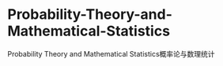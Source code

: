 # Probability-Theory-and-Mathematical-Statistics
Probability Theory and Mathematical Statistics概率论与数理统计
